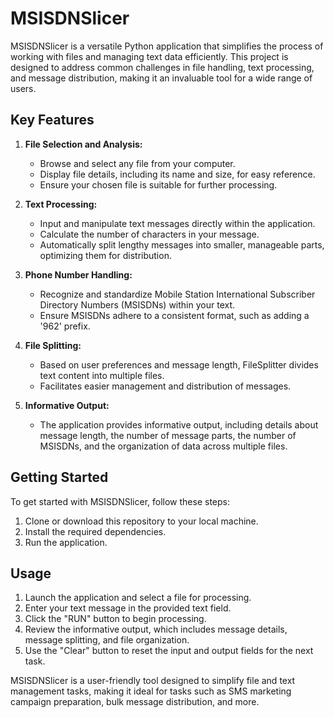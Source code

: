 # MSISDNSlicer

MSISDNSlicer is a versatile Python application that simplifies the process of working with files and managing text data efficiently. This project is designed to address common challenges in file handling, text processing, and message distribution, making it an invaluable tool for a wide range of users.

## Key Features

1. **File Selection and Analysis:**
   - Browse and select any file from your computer.
   - Display file details, including its name and size, for easy reference.
   - Ensure your chosen file is suitable for further processing.

2. **Text Processing:**
   - Input and manipulate text messages directly within the application.
   - Calculate the number of characters in your message.
   - Automatically split lengthy messages into smaller, manageable parts, optimizing them for distribution.

3. **Phone Number Handling:**
   - Recognize and standardize Mobile Station International Subscriber Directory Numbers (MSISDNs) within your text.
   - Ensure MSISDNs adhere to a consistent format, such as adding a '962' prefix.

4. **File Splitting:**
   - Based on user preferences and message length, FileSplitter divides text content into multiple files.
   - Facilitates easier management and distribution of messages.

5. **Informative Output:**
   - The application provides informative output, including details about message length, the number of message parts, the number of MSISDNs, and the organization of data across multiple files.

## Getting Started

To get started with MSISDNSlicer, follow these steps:

1. Clone or download this repository to your local machine.
2. Install the required dependencies.
3. Run the application.

## Usage

1. Launch the application and select a file for processing.
2. Enter your text message in the provided text field.
3. Click the "RUN" button to begin processing.
4. Review the informative output, which includes message details, message splitting, and file organization.
5. Use the "Clear" button to reset the input and output fields for the next task.

MSISDNSlicer is a user-friendly tool designed to simplify file and text management tasks, making it ideal for tasks such as SMS marketing campaign preparation, bulk message distribution, and more.
